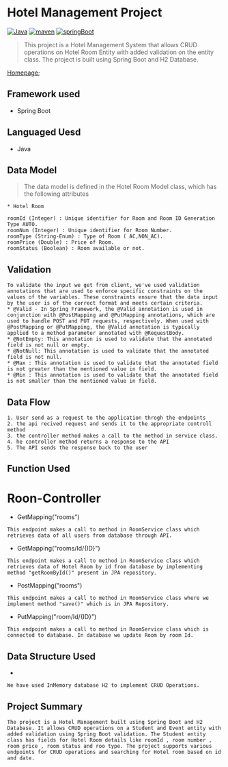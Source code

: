 # Hotel Management Project
[![Java](https://img.shields.io/badge/Java>=8.0-blue.svg)](https://docs.spring.io/spring-boot/docs/0.5.0.M6/api/org/springframework/boot/SpringApplication.html)
[![maven](https://img.shields.io/badge/maven->=3.0.5-green.svg)](https://www.npmjs.com/package/npm/v/5.5.0)
[![springBoot](https://img.shields.io/badge/SpringBoot->=3.0.6-blue.svg)](https://nodejs.org/en/blog/release/v9.3.0)
>This project is a Hotel Management System that allows CRUD operations on Hotel Room Entity with added validation on the entity class. The project is built using Spring Boot and H2 Database.

[Homepage]();

## Framework used
 * Spring Boot
## Languaged Uesd
 * Java
## Data Model
>The data model is defined in the Hotel Room Model class, which has the following attributes
```
* Hotel Room

roomId (Integer) : Unique identifier for Room and Room ID Generation Type AUTO.
roomNum (Integer) : Unique identifier for Room Number.
roomType (String-Enum) : Type of Room ( AC,NON_AC).
roomPrice (Double) : Price of Room.
roomStatus (Boolean) : Room available or not.

```
## Validation
```
To validate the input we get from client, we've used validation annotations that are used to enforce specific constraints on the values of the variables. These constraints ensure that the data input by the user is of the correct format and meets certain criteria.
* @Valid - In Spring Framework, the @Valid annotation is used in conjunction with @PostMapping and @PutMapping annotations, which are used to handle POST and PUT requests, respectively. When used with @PostMapping or @PutMapping, the @Valid annotation is typically applied to a method parameter annotated with @RequestBody.
* @NotEmpty: This annotation is used to validate that the annotated field is not null or empty.
* @NotNull: This annotation is used to validate that the annotated field is not null.
* @Max : This annotation is used to validate that the annotated field is not greater than the mentioned value in field.
* @Min : This annotation is used to validate that the annotated field is not smaller than the mentioned value in field.
```
## Data Flow
```
1. User send as a request to the application throgh the endpoints
2. the api recived request and sends it to the appropriate controll method
3. the controller method makes a call to the method in service class.
4. he controller method returns a response to the API
5. The API sends the response back to the user
```
## Function Used

# Roon-Controller

* GetMapping("rooms")
```
This endpoint makes a call to method in RoomService class which retrieves data of all users from database through API.
```
* GetMapping("rooms/Id/{ID}")
```
This endpoint makes a call to method in RoomService class which retrieves data of Hotel Room by id from database by implementing method "getRoomById()" present in JPA repository.
```
* PostMapping("rooms")
```
This endpoint makes a call to method in RoomService class where we implement method "save()" which is in JPA Repository.
```
* PutMapping("room/Id/{ID}")
```
This endpoint makes a call to method in RoomService class which is connected to database. In database we update Room by room Id.
```

## Data Structure Used
* 
```
We have used InMemory database H2 to implement CRUD Operations.
```

## Project Summary
```
The project is a Hotel Management built using Spring Boot and H2 Database. It allows CRUD operations on a Student and Event entity with added validation using Spring Boot validation. The Student entity class has fields for Hotel Room details like roomId , room number , room price , room status and roo type. The project supports various endpoints for CRUD operations and searching for Hotel room based on id and date.
